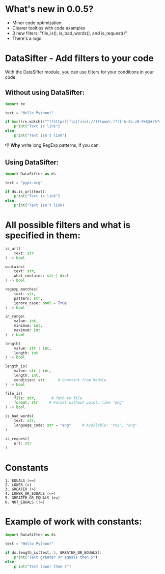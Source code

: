 # What's new in 0.0.5?
+ Minor code optimization
+ Clearer tooltips with code examples
+ 3 new filters: "file_is(), is_bad_words(), and is_request()"
+ There's a logo

# DataSifter - Add filters to your code

With the DataSifter module, you can use filters for your conditions in your code.

## Without using DataSifter:
```python
import re

text = "Hello Python!"

if bool(re.match(r"^((https?|ftp|file)://)?(www\.)?([-A-Za-z0-9+&@#/%?=~_|!:,.;]*)$", text, re.IGNORECASE)):
    print("Text is link")
else:
    print("Text isn't link")
```

👎 **Why** write long RegExp patterns, if you can:

## Using DataSifter:
```python
import DataSifter as ds

text = "pypi.org"

if ds.is_url(text):
    print("Text is link")
else:
    print("Text isn't link)
```

# All possible filters and what is specified in them:
```python
is_url(
    text: str
) -> bool

contains(
    text: str,
    what_contains: str | dict
) -> bool

regexp_matches(
    text: str,
    pattern: str,
    ignore_case: bool = True
) -> bool

in_range(
    value: int,
    minimum: int,
    maximum: int
) -> bool

length(
    value: str | int,
    length: int
) -> bool

length_is(
    value: str | int,
    length: int,
    condition: str      # Constant from Module
) -> bool

file_is(
    file: str,       # Path to file
    format: str     # Format without point, like "png"
) -> bool

is_bad_words(
    text: str,
    language_code: str = "eng"     # Available: "rus", "eng"
)

is_request(
    url: str
)
```

# Constants
```
1. EQUALS (==)
2. LOWER (<)
3. GREATER (>)
4. LOWER_OR_EQUALS (<=)
5. GREATER_OR_EQUALS (>=)
6. NOT_EQUALS (!=)
```

# Example of work with constants:
```python
import DataSifter as ds

text = "Hello Python!"

if ds.length_is(text, 5, GREATER_OR_EQUALS):
    print("Text greater or equals then 5")
else:
    print("Text lower then 5")
```
